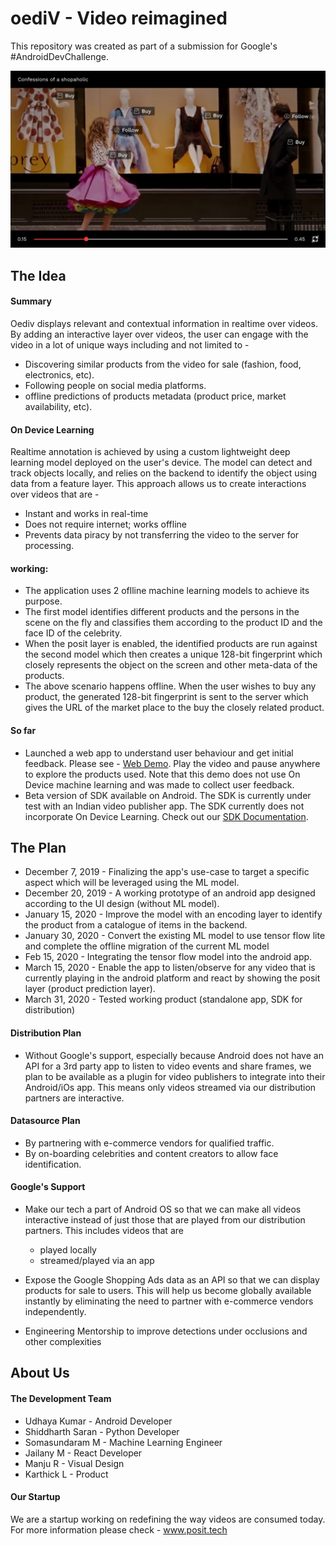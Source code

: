 # oediV - Video reimagined
This repository was created as part of a submission for Google's #AndroidDevChallenge.

![making videos interactive everywhere](./resources/cover_image.jpg)

## The Idea

#### Summary
Oediv displays relevant and contextual information in realtime over videos. By adding an interactive layer over videos, the user can engage with the video in a lot of unique ways including and not limited to - 

* Discovering similar products from the video for sale (fashion, food, electronics, etc).
* Following people on social media platforms.
* offline predictions of products metadata (product price, market availability, etc).

#### On Device Learning

Realtime annotation is achieved by using a custom lightweight deep learning model deployed on the user's device. The model can detect and track objects locally, and relies on the backend to identify the object using data from a feature layer. This approach allows us to create interactions over videos that are - 
* Instant and works in real-time
* Does not require internet; works offline
* Prevents data piracy by not transferring the video to the server for processing.

#### working: 
* The application uses 2 oflline machine learning models to achieve its purpose.
* The first model identifies different products and the persons in the scene on the fly and classifies them according to the product ID and the face ID of the celebrity.
* When the posit layer is enabled, the identified products are run against the second model which then creates a unique 128-bit fingerprint which closely represents the object on the screen and other meta-data of the products. 
* The above scenario happens offline. When the user wishes to buy any product, the generated 128-bit fingerprint is sent to the server which gives the URL of the market place to the buy the closely related product.

#### So far

* Launched a web app to understand user behaviour and get initial feedback. Please see - [Web Demo](http://www.justplay.tv/watch/1). Play the video and pause anywhere to explore the products used. Note that this demo does not use On Device machine learning and was made to collect user feedback.
* Beta version of SDK available on Android. The SDK is currently under test with an Indian video publisher app. The SDK currently does not incorporate On Device Learning. Check out our [SDK Documentation](../master/resources/posit_sdk_doc.pdf).   

## The Plan

* December 7, 2019 - Finalizing the app's use-case to target a specific aspect which will be leveraged using the ML model.
* December 20, 2019 - A working prototype of an android app designed according to the UI design (without ML model).
* January 15, 2020 - Improve the model with an encoding layer to identify the product from a catalogue of items in the backend.
* January 30, 2020 - Convert the existing ML model to use tensor flow lite and complete the offline migration of the current ML model 
* Feb 15, 2020 - Integrating the tensor flow model into the android app.
* March 15, 2020 - Enable the app to listen/observe for any video that is currently playing in the android platform and react by showing the posit layer (product prediction layer).
* March 31, 2020 - Tested working product (standalone app, SDK for distribution)

#### Distribution Plan

* Without Google's support, especially because Android does not have an API for a 3rd party app to listen to video events and share frames, we plan to be available as a plugin for video publishers to integrate into their Android/iOs app. This means only videos streamed via our distribution partners are interactive.

#### Datasource Plan

* By partnering with e-commerce vendors for qualified traffic.
* By on-boarding celebrities and content creators to allow face identification.

#### Google's Support 

* Make our tech a part of Android OS so that we can make all videos interactive instead of just those that are played from our distribution partners. This includes videos that are
  * played locally
  * streamed/played via an app
  
* Expose the Google Shopping Ads data as an API so that we can display products for sale to users. This will help us become globally available instantly by eliminating the need to partner with e-commerce vendors independently.
* Engineering Mentorship to improve detections under occlusions and other complexities 
 
## About Us

#### The Development Team

* Udhaya Kumar - Android Developer 
* Shiddharth Saran - Python Developer  
* Somasundaram M - Machine Learning Engineer
* Jailany M - React Developer
* Manju R - Visual Design
* Karthick L - Product

#### Our Startup

We are a startup working on redefining the way videos are consumed today. For more information please check - www.posit.tech


